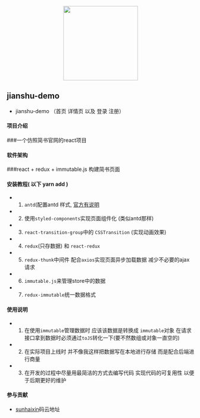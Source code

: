 <p align="center">
    <img width="200"    src="https:////cdn2.jianshu.io/assets/web/nav-logo-4c7bbafe27adc892f3046e6978459bac.png">
</p>

## jianshu-demo

- jianshu-demo （首页 详情页 以及 登录 注册）

#### 项目介绍

###一个仿照简书官网的react项目

#### 软件架构

###react + redux + immutable.js 构建简书页面

#### 安装教程( 以下 yarn add )

- 1. `antd`(配置antd 样式, [官方有说明](https://ant.design/docs/react/use-with-create-react-app-cn) 
- 2.  使用`styled-components`实现页面组件化 (类似antd那样)
- 3. `react-transition-group`中的 `CSSTransition` (实现动画效果)
- 4. `redux`(只存数据)  和 `react-redux`
- 5. `redux-thunk`中间件 配合`axios`实现页面异步加载数据 减少不必要的ajax请求
- 6. `immutable.js`来管理store中的数据
- 7. `redux-immutable`统一数据格式

#### 使用说明

- 1. 在使用`immutable`管理数据时 应该该数据是转换成 `immutable`对象
	在请求接口拿到数据时必须通过`toJS`转化一下(要不然数组或对象一直空的)

- 2. 在实际项目上线时 并不像我这样把数据写在本地进行存储 而是配合后端进行商量

- 3. 在开发的过程中尽量用最简洁的方式去编写代码 实现代码的可复用性 以便于后期更好的维护

#### 参与贡献

- [sunhaixin](https://gitee.com/github-29425276/jianshu-demo)码云地址

